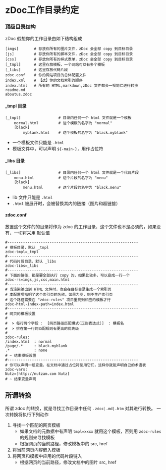 zDoc工作目录约定
=====


### 顶级目录结构
    
zDoc 假想你的工作目录由如下结构组成

    [imgs]       # 存放你所有的图片文件，zDoc 会全部 copy 到目标目录
    [js]         # 存放你所有的脚本文件，zDoc 会全部 copy 到目标目录
    [css]        # 存放你所有的样式表单，zDoc 会全部 copy 到目标目录
    [_tmpl]      # 这里存放模板，一个网站可以有多个模板
    [_libs]      # 这里存放代码片段
    zdoc.conf    # 你的网站项目的总体配置文件
    index.xml    # 【选】你的文档索引的顺序
    index.html   # 所有的 HTML,markdown,zDoc 文件都会一视同仁进行转换
    readme.md     
    aboutus.zdoc
    
#### _tmpl 目录
    

    [_tmpl]                 # 目录内任何一个 html 文件就是一个模板
        normal.html         # 这个模板的名字为 "normal"
        [black]             
            myblank.html    # 这个模板的名字为 "black.myblank"
            
* 一个模板文件只能是 `.html`
* 模板文件中，可以声明 `${-main-}`，用作占位符


#### _libs 目录
    
    [_libs]                 # 目录内任何一个 html 文件就是一个代码片段
        menu.html           # 这个片段的名字为 "menu"
        [black]             
            menu.html       # 这个片段的名字为 "black.menu"

* lib 文件只能是 `.html`
* `.html` 被展开时，会被替换其内的链接（图片和超链接）
            
#### zdoc.conf

放置这个文件的的目录将作为 zdoc 的工作目录，这个文件也不是必须的，如果没有，一切将采用
默认值

    #-----------------------------------------------------------
    # 模板目录，默认 _tmpl
    zdoc-tmpl=_tmpl
    #-----------------------------------------------------------
    # 代码片段目录，默认 _libs
    zdoc-libs=_libs
    #-----------------------------------------------------------
    # 下面的路径，都是要全部执行 copy 的，如果比较多，可以变成一行一个
    zdoc-rs=imgs,js,css,main.html
    #-----------------------------------------------------------
    # 当渲染输出到 HTML 文件时，也会在目标目录生成一个索引页
    # 本配置项指明了这个索引页的名称，如果为空，则不生产索引页
    # 这个路径需要在 "zdoc-rules" 项目里找到相应的模板才行
    zdoc-html-index-path=index.html
    #-----------------------------------------------------------
    # 网页的模板设置
    #
    #  > 每行两个字段 :  [网页路径匹配模式(正则表达式)]  : 模板名
    #  > 排在第一行的匹配规则有更高的优先级
    #
    zdoc-rules:
    /index.html  : normal
    /page/.*     : black.myblank
    .*           : none
    # ~ 结束模板设置
    #-----------------------------------------------------------
    # 你可以声明一组变量，在文档中通过占位符使用它们，这样你就能声明自己的术语表
    zdoc-vars:
    Nutz=[http://nutzam.com Nutz]
    # ~ 结束变量声明
    
## 所谓转换

所谓 zdoc 的转换，就是寻找工作目录中任何 `.zdoc|.md|.htm` 对其进行转换。
一次转换将执行下列动作

1. 寻找一个匹配的网页模板
    * 如果文档的元数据中有声明 `tmpl=xxxx` 就用这个模板，否则用 `zdoc-rules` 的规则来寻找模板
    * 根据网页的当前路径，修改模板中的 src, href
2. 将当前网页内容嵌入模板
3. 将网页和模板中应用的代码片段链入
    * 根据网页的当前路径，修改文档中的图片 src, href
    
    
